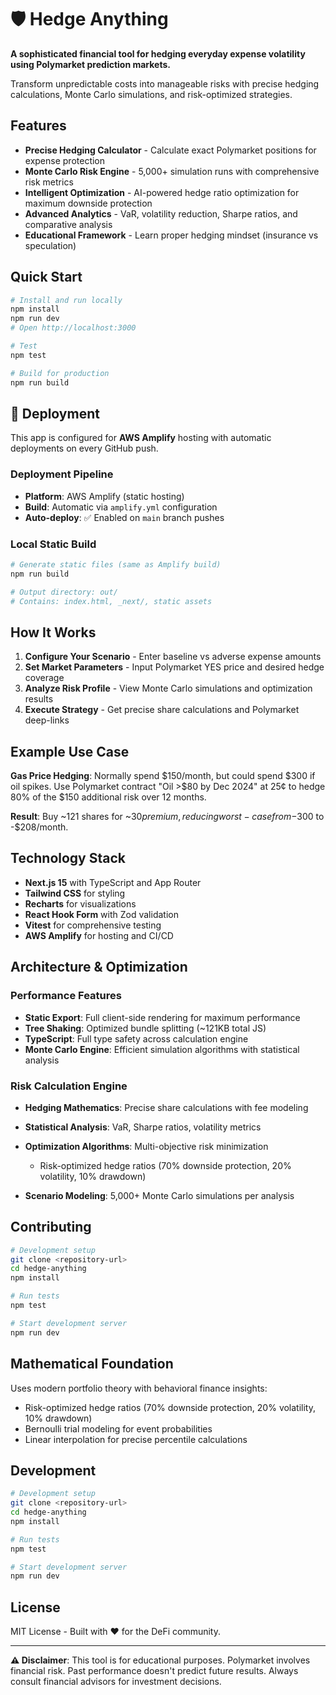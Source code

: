 # 🛡️ Hedge Anything

**A sophisticated financial tool for hedging everyday expense volatility using Polymarket prediction markets.**

Transform unpredictable costs into manageable risks with precise hedging calculations, Monte Carlo simulations, and risk-optimized strategies.

## Features

- **Precise Hedging Calculator** - Calculate exact Polymarket positions for expense protection
- **Monte Carlo Risk Engine** - 5,000+ simulation runs with comprehensive risk metrics  
- **Intelligent Optimization** - AI-powered hedge ratio optimization for maximum downside protection
- **Advanced Analytics** - VaR, volatility reduction, Sharpe ratios, and comparative analysis
- **Educational Framework** - Learn proper hedging mindset (insurance vs speculation)

## Quick Start

```bash
# Install and run locally
npm install
npm run dev
# Open http://localhost:3000

# Test
npm test

# Build for production
npm run build
```

## 🚀 Deployment

This app is configured for **AWS Amplify** hosting with automatic deployments on every GitHub push.

### Deployment Pipeline

- **Platform**: AWS Amplify (static hosting)
- **Build**: Automatic via `amplify.yml` configuration
- **Auto-deploy**: ✅ Enabled on `main` branch pushes

### Local Static Build

```bash
# Generate static files (same as Amplify build)
npm run build

# Output directory: out/
# Contains: index.html, _next/, static assets
```

## How It Works

1. **Configure Your Scenario** - Enter baseline vs adverse expense amounts
2. **Set Market Parameters** - Input Polymarket YES price and desired hedge coverage
3. **Analyze Risk Profile** - View Monte Carlo simulations and optimization results
4. **Execute Strategy** - Get precise share calculations and Polymarket deep-links

## Example Use Case

**Gas Price Hedging**: Normally spend $150/month, but could spend $300 if oil spikes. Use Polymarket contract "Oil >$80 by Dec 2024" at 25¢ to hedge 80% of the $150 additional risk over 12 months.

**Result**: Buy ~121 shares for ~$30 premium, reducing worst-case from -$300 to -$208/month.

## Technology Stack

- **Next.js 15** with TypeScript and App Router
- **Tailwind CSS** for styling
- **Recharts** for visualizations
- **React Hook Form** with Zod validation
- **Vitest** for comprehensive testing
- **AWS Amplify** for hosting and CI/CD

## Architecture & Optimization

### Performance Features

- **Static Export**: Full client-side rendering for maximum performance
- **Tree Shaking**: Optimized bundle splitting (~121KB total JS)
- **TypeScript**: Full type safety across calculation engine
- **Monte Carlo Engine**: Efficient simulation algorithms with statistical analysis

### Risk Calculation Engine

- **Hedging Mathematics**: Precise share calculations with fee modeling
- **Statistical Analysis**: VaR, Sharpe ratios, volatility metrics
- **Optimization Algorithms**: Multi-objective risk minimization

  - Risk-optimized hedge ratios (70% downside protection, 20% volatility, 10% drawdown)

- **Scenario Modeling**: 5,000+ Monte Carlo simulations per analysis

## Contributing

```bash
# Development setup
git clone <repository-url>
cd hedge-anything
npm install

# Run tests
npm test

# Start development server  
npm run dev
```

## Mathematical Foundation

Uses modern portfolio theory with behavioral finance insights:

- Risk-optimized hedge ratios (70% downside protection, 20% volatility, 10% drawdown)
- Bernoulli trial modeling for event probabilities  
- Linear interpolation for precise percentile calculations

## Development

```bash
# Development setup
git clone <repository-url>
cd hedge-anything
npm install

# Run tests
npm test

# Start development server  
npm run dev
```

## License

MIT License - Built with ❤️ for the DeFi community.

---

**⚠️ Disclaimer**: This tool is for educational purposes. Polymarket involves financial risk. Past performance doesn't predict future results. Always consult financial advisors for investment decisions.
